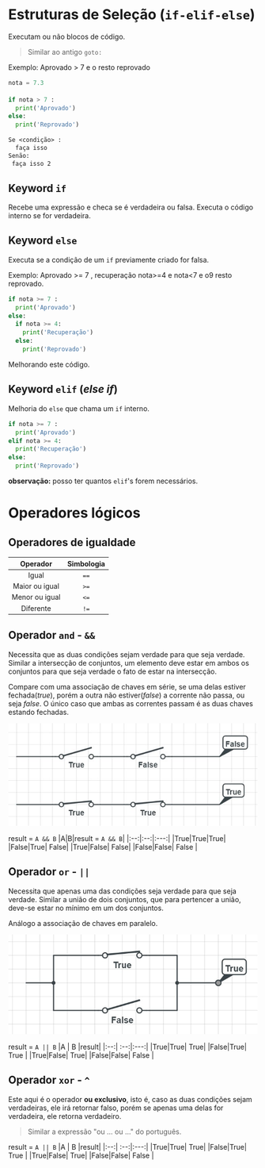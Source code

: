 # Estruturas de Seleção (`if-elif-else`)

Executam ou não blocos de código.

> Similar ao antigo `goto:`

Exemplo: Aprovado > 7 e o resto reprovado
```py
nota = 7.3

if nota > 7 :
  print('Aprovado')
else:
  print('Reprovado')
```

```
Se <condição> :
  faça isso
Senão:
 faça isso 2
```

## Keyword `if`

Recebe uma expressão e checa se é verdadeira ou falsa. Executa o código interno se for verdadeira.

## Keyword `else`

Executa se a condição de um `if` previamente criado for falsa.

Exemplo: Aprovado >= 7 , recuperação nota>=4 e nota<7 e o9 resto reprovado.

```py
if nota >= 7 :
  print('Aprovado')
else:
  if nota >= 4:
    print('Recuperação')
  else:
    print('Reprovado')
```

Melhorando este código.

## Keyword `elif` (*else if*)

Melhoria do `else` que chama um `if` interno.

```py
if nota >= 7 :
  print('Aprovado')
elif nota >= 4:
  print('Recuperação')
else:
  print('Reprovado')
```

**observação:** posso ter quantos `elif`'s forem necessários.

# Operadores lógicos

## Operadores de igualdade

|Operador| Simbologia |
|:-:|:-:|
|Igual|`==`|
|Maior ou igual|`>=`|
|Menor ou igual| `<=` |
|Diferente| `!=` |


## Operador `and` - `&&`

Necessita que as duas condições sejam verdade para que seja verdade. Similar a intersecção de conjuntos, um elemento deve estar em ambos os conjuntos para que seja verdade o fato de estar na intersecção.

Compare com uma associação de chaves em série, se uma delas estiver fechada(*true*), porém a outra não estiver(*false*) a corrente não passa, ou seja *false*. O único caso que ambas as correntes passam é as duas chaves estando fechadas.

![and circuit](.\images\andcircuit.jpg)

result = `A && B`
|A|B|result = `A && B`|
|:--:|:--:|:---:|
|True|True|True|
|False|True| False|
|True|False| False|
|False|False| False |

## Operador `or` - `||`

Necessita que apenas uma das condições seja verdade para que seja verdade. Similar a união de dois conjuntos, que para pertencer a união, deve-se estar no mínimo em um dos conjuntos.

Análogo a associação de chaves em paralelo.

![or circuit](.\images\orcircuit.jpg)

result = `A || B`
|A | B |result|
|:--:| :--:|:---:|
|True|True| True|
|False|True| True |
|True|False| True|
|False|False| False |

## Operador `xor` - `^`

Este aqui é o operador **ou exclusivo**, isto é, caso as duas condições sejam verdadeiras, ele irá retornar falso, porém se apenas uma delas for verdadeira, ele retorna verdadeiro.

> Similar a expressão "ou ... ou ..." do português.

result = `A || B`
|A | B |result|
|:--:| :--:|:---:|
|True|True| True|
|False|True| True |
|True|False| True|
|False|False| False |
